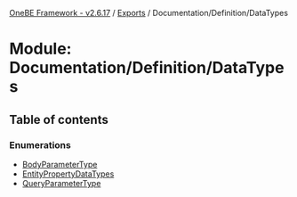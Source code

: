 [OneBE Framework - v2.6.17](../README.md) / [Exports](../modules.md) / Documentation/Definition/DataTypes

# Module: Documentation/Definition/DataTypes

## Table of contents

### Enumerations

- [BodyParameterType](../enums/Documentation_Definition_DataTypes.BodyParameterType.md)
- [EntityPropertyDataTypes](../enums/Documentation_Definition_DataTypes.EntityPropertyDataTypes.md)
- [QueryParameterType](../enums/Documentation_Definition_DataTypes.QueryParameterType.md)
